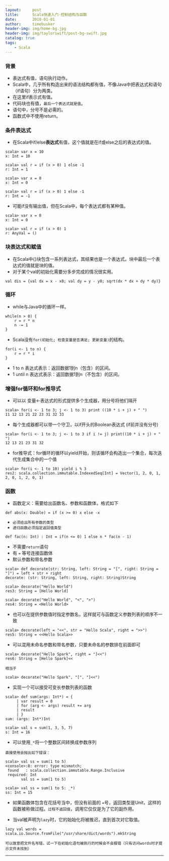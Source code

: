 ```yaml
---
layout:     post
title:      Scala快速入门-控制结构与函数
date:       2018-01-01
author:     timebusker
header-img: img/home-bg.jpg
header-img: img/taylorswift/post-bg-swift.jpg
catalog: true
tags:
    - Scala
---
```


### 背景

* 表达式有值，语句执行动作。
* Scala中，几乎所有构造出来的语法结构都有值，不像Java中把表达式和语句（if语句）分为两类。
* 在这里if表示式有值。
* 代码块也有值，`最后一个表达式就是值`。
* 语句中，分号不是必需的。
* 函数式中不使用return。

### 条件**表达式**

* 在Scala中if/else**表达式**有值，这个值就是在if或else之后的表达式的值。

```
scala> var x = 10
x: Int = 10

scala> val r = if (x > 0) 1 else -1
r: Int = 1

scala> var x = 0
x: Int = 0

scala> val r = if (x > 0) 1 else -1
r: Int = -1
```

* 可能if没有输出值，但在Scala中，每个表达式都有某种值。

```
scala> var x = 0
x: Int = 0

scala> val r = if (x > 0) 1
r: AnyVal = ()
```

### 块表达式和赋值

* 在Scala中{}块包含一系列表达式，其结果也是一个表达式。块中最后一个表达式的值就是块的值。
* 对于某个val的初始化需要分多步完成的情况很实用。

```
val dis = {val dx = x - x0; val dy = y - y0; sqrt(dx * dx + dy * dy)}
```

### 循环

* while与Java中的循环一样。

```
while(n > 0) {
	r = r * n
	n -= 1
}
```

* Scala没有`for(初始化; 检查变量是否满足; 更新变量)`的结构。

```
for(i <- 1 to n) {
	r = r * i
}
```

* 1 to n 表达式表示：返回数据1到n（包含）的区间。
* 1 until n 表达式表示：返回数据1到n（不包含）的区间。

### 增强for循环和for推导式

* 可以以 变量<-表达式的形式提供多个生成器，用分号将他们隔开

```
scala> for(i <- 1 to 3; j <- 1 to 3) print ((10 * i + j) + " ")
11 12 13 21 22 23 31 32 33
```

* 每个生成器都可以带一个守卫，以if开头的Boolean表达式 (if前并没有分号)

```
scala> for(i <- 1 to 3; j <- 1 to 3 if i != j) print((10 * i + j) + " ")
12 13 21 23 31 32
```

* for推导式：for循环的循环以yield开始，则该循环会构造出一个集合，每次迭代生成集合中的一个值

```
scala> for(i <- 1 to 10) yield i % 3
res2: scala.collection.immutable.IndexedSeq[Int] = Vector(1, 2, 0, 1, 2, 0, 1, 2, 0, 1)
```

### 函数

* 函数定义：需要给出函数名、参数和函数体，格式如下

```
def abs(x: Double) = if (x >= 0) x else -x
```

* `必须给出所有参数的类型`
* `递归函数必须指定返回值类型`

```
def fac(n: Int) : Int = if(n <= 0) 1 else n * fac(n - 1)
```

* 不需要`return`语句
* 有 `=` 等号连接函数体
* 默认参数和带名参数

```
scala> def decorate(str: String, left: String = "[", right: String = "]") = left + str + right
decorate: (str: String, left: String, right: String)String

scala> decorate("Hello World")
res3: String = [Hello World]

scala> decorate("Hello World", "<", ">")
res4: String = <Hello World>
```

* 也可以在提供参数值时指定参数名，这样就可与函数定义参数列表的顺序不一致

```
scala> decorate(left = "<<", str = "Hello Scala", right = ">>")
res5: String = <<Hello Scala>>
```

* 可以混用未命名参数和带名参数，只要未命名的参数排在前面即可

```
scala> decorate("Hello Spark", right = "]<<")
res6: String = [Hello Spark]<<

相当于

scala> decorate("Hello Spark", "[", "]<<")
```

* 实现一个可以接受可变长参数列表的函数

```
scala> def sum(args: Int*) = {
     | var result = 0
     | for (arg <- args) result += arg
     | result
     | }
sum: (args: Int*)Int

scala> val s = sum(1, 3, 5, 7)
s: Int = 16
```

* 可以使用`_*`将一个整数区间转换成参数序列

```
直接使用会抛出如下错误：

scala> val ss = sum(1 to 5)
<console>:8: error: type mismatch;
 found   : scala.collection.immutable.Range.Inclusive
 required: Int
       val ss = sum(1 to 5)
       
scala> val ss = sum(1 to 5: _*)
ss: Int = 15

```

* 如果函数体包含在花括号当中，但没有前面的 `=`号，返回类型是Unit，这样的函数被称做过程。`过程不返回值`，调用它仅仅是为了它的副作用。

* 当val被声明为`lazy`时，它的始始化将被推迟，直到首次对它取值。

```
lazy val words = scala.io.Source.fromFile("/usr/share/dict/words").mkString

可以故意把文件名写错，试一下在初始化语句被执行的时候会不会报错（只有访问words时才提示文件未找到）
```

***

